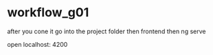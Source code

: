 # workflow_g01

after you cone it
go into the project folder then frontend
then ng serve

open localhost: 4200 



